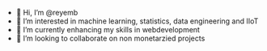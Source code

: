 - 👋 Hi, I’m @reyemb
- 👀 I’m interested in machine learning, statistics, data engineering and IIoT
- 🌱 I’m currently enhancing my skills in webdevelopment
- 💞️ I’m looking to collaborate on non monetarzied projects

<!---
reyemb/reyemb is a ✨ special ✨ repository because its `README.md` (this file) appears on your GitHub profile.
You can click the Preview link to take a look at your changes.
--->
